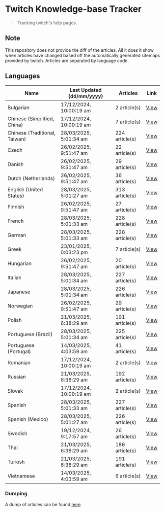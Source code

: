 # Twitch Knowledge-base Tracker
> Tracking twitch's help pages. 

## Note
This repository does not provide the diff of the articles. All it does it show when articles have changed based
off the automatically generated sitemaps provided by twitch. Articles are separated by language code.

## Languages

| Name                          | Last Updated (dd/mm/yyyy) | Articles       | Link                   |
|-------------------------------|---------------------------|----------------|------------------------|
| Bulgarian                     | 17/12/2024, 10:00:19 am   | 2 article(s)   | [View](docs/bg.md)     |
| Chinese (Simplified, China)   | 17/12/2024, 10:00:19 am   | 7 article(s)   | [View](docs/zh_CN.md)  |
| Chinese (Traditional, Taiwan) | 28/03/2025, 5:01:34 am    | 224 article(s) | [View](docs/zh_TW.md)  |
| Czech                         | 26/02/2025, 9:51:47 am    | 22 article(s)  | [View](docs/cs.md)     |
| Danish                        | 26/02/2025, 9:51:47 am    | 29 article(s)  | [View](docs/da.md)     |
| Dutch (Netherlands)           | 26/02/2025, 9:51:47 am    | 36 article(s)  | [View](docs/nl_NL.md)  |
| English (United States)       | 28/03/2025, 5:01:27 am    | 313 article(s) | [View](docs/en_US.md)  |
| Finnish                       | 26/02/2025, 9:51:47 am    | 27 article(s)  | [View](docs/fi.md)     |
| French                        | 28/03/2025, 5:01:33 am    | 228 article(s) | [View](docs/fr.md)     |
| German                        | 28/03/2025, 5:01:33 am    | 228 article(s) | [View](docs/de.md)     |
| Greek                         | 23/01/2025, 0:03:23 pm    | 7 article(s)   | [View](docs/el.md)     |
| Hungarian                     | 26/02/2025, 9:51:47 am    | 20 article(s)  | [View](docs/hu.md)     |
| Italian                       | 28/03/2025, 5:01:34 am    | 227 article(s) | [View](docs/it.md)     |
| Japanese                      | 28/03/2025, 5:01:34 am    | 226 article(s) | [View](docs/ja.md)     |
| Norwegian                     | 26/02/2025, 9:51:47 am    | 29 article(s)  | [View](docs/no.md)     |
| Polish                        | 21/03/2025, 6:38:29 am    | 191 article(s) | [View](docs/pl.md)     |
| Portuguese (Brazil)           | 28/03/2025, 5:01:34 am    | 225 article(s) | [View](docs/pt_BR.md)  |
| Portuguese (Portugal)         | 14/03/2025, 4:03:59 am    | 41 article(s)  | [View](docs/pt_PT.md)  |
| Romanian                      | 17/12/2024, 10:00:19 am   | 2 article(s)   | [View](docs/ro.md)     |
| Russian                       | 21/03/2025, 6:38:29 am    | 192 article(s) | [View](docs/ru.md)     |
| Slovak                        | 17/12/2024, 10:00:19 am   | 2 article(s)   | [View](docs/sk.md)     |
| Spanish                       | 28/03/2025, 5:01:33 am    | 227 article(s) | [View](docs/es.md)     |
| Spanish (Mexico)              | 28/03/2025, 5:01:27 am    | 226 article(s) | [View](docs/es_MX.md)  |
| Swedish                       | 19/12/2024, 9:17:57 am    | 26 article(s)  | [View](docs/sv.md)     |
| Thai                          | 21/03/2025, 6:38:29 am    | 186 article(s) | [View](docs/th.md)     |
| Turkish                       | 21/03/2025, 6:38:29 am    | 191 article(s) | [View](docs/tr.md)     |
| Vietnamese                    | 14/03/2025, 4:03:59 am    | 6 article(s)   | [View](docs/vi.md)     |

### Dumping
A dump of articles can be found [here](docs/RAW.md)